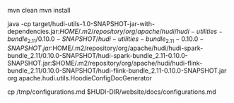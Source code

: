 <!--
  Licensed to the Apache Software Foundation (ASF) under one or more
  contributor license agreements.  See the NOTICE file distributed with
  this work for additional information regarding copyright ownership.
  The ASF licenses this file to You under the Apache License, Version 2.0
  (the "License"); you may not use this file except in compliance with
  the License.  You may obtain a copy of the License at

       http://www.apache.org/licenses/LICENSE-2.0

  Unless required by applicable law or agreed to in writing, software
  distributed under the License is distributed on an "AS IS" BASIS,
  WITHOUT WARRANTIES OR CONDITIONS OF ANY KIND, either express or implied.
  See the License for the specific language governing permissions and
  limitations under the License.
-->

mvn clean
mvn install

java -cp target/hudi-utils-1.0-SNAPSHOT-jar-with-dependencies.jar:$HOME/.m2/repository/org/apache/hudi/hudi-utilities-bundle_2.11/0.10.0-SNAPSHOT/hudi-utilities-bundle_2.11-0.10.0-SNAPSHOT.jar:$HOME/.m2/repository/org/apache/hudi/hudi-spark-bundle_2.11/0.10.0-SNAPSHOT/hudi-spark-bundle_2.11-0.10.0-SNAPSHOT.jar:$HOME/.m2/repository/org/apache/hudi/hudi-flink-bundle_2.11/0.10.0-SNAPSHOT/hudi-flink-bundle_2.11-0.10.0-SNAPSHOT.jar org.apache.hudi.utils.HoodieConfigDocGenerator

cp /tmp/configurations.md $HUDI-DIR/website/docs/configurations.md 
